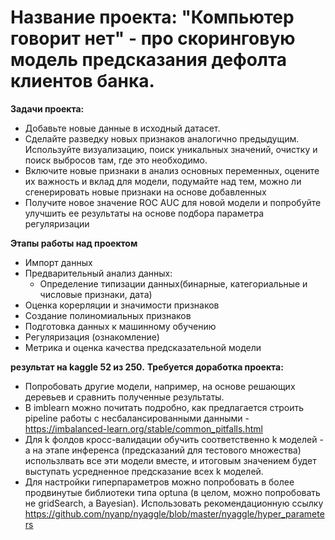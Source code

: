  # Название проекта: "Компьютер говорит нет" - про скоринговую модель предсказания дефолта клиентов банка. 
 **Задачи проекта:**
 - Добавьте новые данные в исходный датасет.
 - Сделайте разведку новых признаков аналогично предыдущим. Используйте визуализацию, поиск уникальных значений, очистку и поиск выбросов там, где это необходимо.
 - Включите новые признаки в анализ основных переменных, оцените их важность и вклад для модели, подумайте над тем, можно ли сгенерировать новые признаки на основе добавленных
 - Получите новое значение ROC AUC для новой модели и попробуйте улучшить ее результаты на основе подбора параметра регуляризации
 
**Этапы работы над проектом**
* Импорт данных
* Предварительный анализ данных:
   - Определение типизации данных(бинарные, категориальные и числовые признаки, дата)
* Оценка корерляции и значимости признаков
* Создание полиномиальных признаков
* Подготовка данных к машинному обучению
* Регуляризация (ознакомление)
* Метрика и оценка качества предсказательной модели

**результат на kaggle 52 из 250.** 
**Требуется доработка проекта:**
* Попробовать другие модели, например, на основе решающих деревьев и сравнить полученные результаты.
*  В imblearn можно почитать подробно, как предлагается строить pipeline работы с несбалансированными данными - https://imbalanced-learn.org/stable/common_pitfalls.html
* Для k фолдов кросс-валидации обучить соответственно k моделей - а на этапе инференса (предсказаний для тестового множества) использлвать все эти модели вместе, и итоговым значением будет выступать усредненное предсказание всех k моделей. 
* Для настройки гиперпараметров можно попробовать в более продвинутые библиотеки типа optuna (в целом, можно попробовать не gridSearch, а Bayesian). Использовать рекомендационную ссылку https://github.com/nyanp/nyaggle/blob/master/nyaggle/hyper_parameters 


